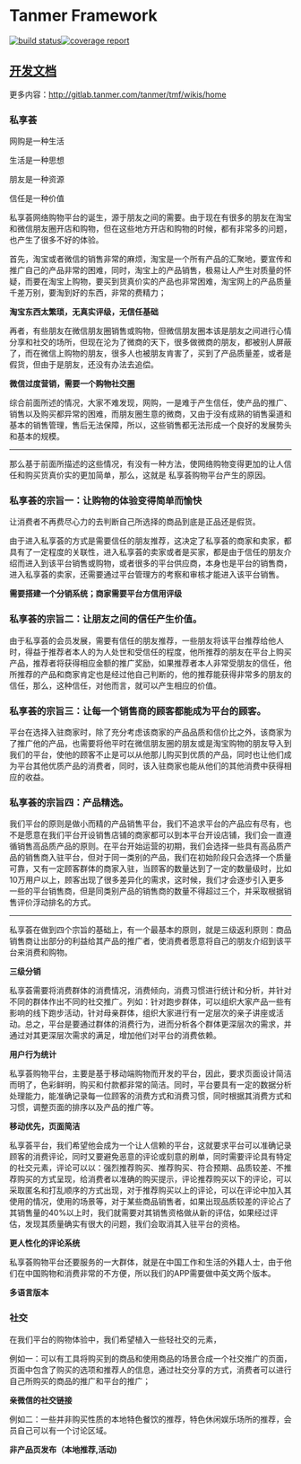 # Tanmer Framework
[![build status](http://gitlab.tanmer.com/tm-framework/tmf/badges/master/build.svg)](http://gitlab.tanmer.com/tm-framework/tmf/commits/master)[![coverage report](http://gitlab.tanmer.com/tm-framework/tmf/badges/master/coverage.svg)](http://gitlab.tanmer.com/tm-framework/tmf/commits/master)

## [开发文档](dev.doc.md)

更多内容：http://gitlab.tanmer.com/tanmer/tmf/wikis/home

### 私享荟

网购是一种生活

生活是一种思想

朋友是一种资源

信任是一种价值

私享荟网络购物平台的诞生，源于朋友之间的需要。由于现在有很多的朋友在淘宝和微信朋友圈开店和购物，但在这些地方开店和购物的时候，都有非常多的问题，也产生了很多不好的体验。

首先，淘宝或者微信的销售非常的麻烦，淘宝是一个所有产品的汇聚地，要宣传和推广自己的产品非常的困难，同时，淘宝上的产品销售，极易让人产生对质量的怀疑，而要在淘宝上购物，要买到货真价实的产品也非常困难，淘宝网上的产品质量千差万别，要淘到好的东西，非常的费精力；

**淘宝东西太繁琐，无真实评级，无信任基础**

再者，有些朋友在微信朋友圈销售或购物，但微信朋友圈本该是朋友之间进行心情分享和社交的场所，但现在沦为了微商的天下，很多做微商的朋友，都被别人屏蔽了，而在微信上购物的朋友，很多人也被朋友肯害了，买到了产品质量差，或者是假货，但由于是朋友，还没有办法去追偿。

**微信过度营销，需要一个购物社交圈**

综合前面所述的情况，大家不难发现，网购，一是难于产生信任，使产品的推广、销售以及购买都异常的困难，而朋友圈生意的微商，又由于没有成熟的销售渠道和基本的销售管理，售后无法保障，所以，这些销售都无法形成一个良好的发展势头和基本的规模。

------

那么基于前面所描述的这些情况，有没有一种方法，使网络购物变得更加的让人信任和购买货真价实的更加简单，那么，这就是 私享荟购物平台产生的原因。


### 私享荟的宗旨一：让购物的体验变得简单而愉快

让消费者不再费尽心力的去判断自己所选择的商品到底是正品还是假货。


由于进入私享荟的方式是需要信任的朋友推荐，这决定了私享荟的商家和卖家，都具有了一定程度的关联性，进入私享荟的卖家或者是买家，都是由于信任的朋友介绍而进入到该平台销售或购物，或者很多的平台供应商，本身也是平台的销售商，进入私享荟的卖家，还需要通过平台管理方的考察和审核才能进入该平台销售。

**需要搭建一个分销系统；商家需要平台方信用评级**

### 私享荟的宗旨二：让朋友之间的信任产生价值。

由于私享荟的会员发展，需要有信任的朋友推荐，一些朋友将该平台推荐给他人时，得益于推荐者本人的为人处世和受信任的程度，他所推荐的朋友在平台上购买产品，推荐者将获得相应金额的推广奖励，如果推荐者本人非常受朋友的信任，他所推荐的产品和商家肯定也是经过他自己判断的，他的推荐能获得非常多的朋友的信任，那么，这种信任，对他而言，就可以产生相应的价值。

### 私享荟的宗旨三：让每一个销售商的顾客都能成为平台的顾客。

平台在选择入驻商家时，除了充分考虑该商家的产品品质和信价比之外，该商家为了推广他的产品，也需要将他平时在微信朋友圈的朋友或是淘宝购物的朋友导入到我们的平台，使他的顾客不止是可以从他那儿购买到优质的产品，同时也让他们成为平台其他优质产品的消费者，同时，该入驻商家也能从他们的其他消费中获得相应的收益。

### 私享荟的宗旨四：产品精选。

我们平台的原则是做小而精的产品销售平台，我们不追求平台的产品应有尽有，也不是愿意在我们平台开设销售店铺的商家都可以到本平台开设店铺，我们会一直遵循销售高品质产品的原则。在平台开始运营的初期，我们会选择一些具有高品质产品的销售商入驻平台，但对于同一类别的产品，我们在初始阶段只会选择一个质量可靠，又有一定顾客群体的商家入驻，当顾客的数量达到了一定的数量级时，比如10万用户以上，顾客出现了很多差异化的需求，这时候，我们才会逐步引入更多一些的平台销售商，但是同类别产品的销售商的数量不得超过三个，并采取根据销售评价浮动排名的方式。

-----

私享荟在做到四个宗旨的基础上，有一个最基本的原则，就是三级返利原则：商品销售商让出部分的利益给其产品的推广者，使消费者愿意将自己的朋友介绍到该平台来消费和购物。

**三级分销**

私享荟需要将消费群体的消费情况，消费倾向，消费习惯进行统计和分析，并针对不同的群体作出不同的社交推广。列如：针对跑步群体，可以组织大家产品一些有影响的线下跑步活动，针对母亲群体，组织大家进行有一定层次的亲子讲座或活动。总之，平台是要通过群体的消费行为，进而分析各个群体更深层次的需求，并通过对其更深层次需求的满足，增加他们对平台的消费依赖。

**用户行为统计**

私享荟购物平台，主要是基于移动端购物而开发的平台，因此，要求页面设计简洁而明了，色彩鲜明，购买和付款都非常的简洁。同时，平台要具有一定的数据分析处理能力，能准确记录每一位顾客的消费方式和消费习惯，同时根据其消费方式和习惯，调整页面的排序以及产品的推广等。

**移动优先，页面简洁**

私享荟平台，我们希望他会成为一个让人信赖的平台，这就要求平台可以准确记录顾客的消费评论，同时又要避免恶意的评论或刻意的刷单，同时需要评论具有特定的社交元素，评论可以以：强烈推荐购买、推荐购买、符合预期、品质较差、不推荐购买的方式呈现，给消费者以准确的购买提示，评论推荐购买以下的评论，可以采取匿名和打乱顺序的方式出现，对于推荐购买以上的评论，可以在评论中加入其使用的情况，使用的场景等，对于某些商品销售者，如果出现品质较差的评论占了其销售量的40%以上时，我们就需要对其销售资格做从新的评估，如果经过评估，发现其质量确实有很大的问题，我们会取消其入驻平台的资格。

**更人性化的评论系统**

私享荟购物平台还要服务的一大群体，就是在中国工作和生活的外籍人士，由于他们在中国购物和消费非常的不方便，所以我们的APP需要做中英文两个版本。

**多语言版本**

### 社交
在我们平台的购物体验中，我们希望植入一些轻社交的元素，

例如一：可以有工具将购买到的商品和使用商品的场景合成一个社交推广的页面，页面中包含了购买的选项和推荐人的信息，通过社交分享的方式，消费者可以进行自己所购买的商品的推广和平台的推广；

**亲微信的社交链接**

例如二：一些并非购买性质的本地特色餐饮的推荐，特色休闲娱乐场所的推荐，会员自己可以有一个讨论区域。

**非产品页发布（本地推荐,活动)**
